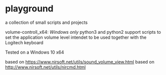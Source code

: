 # playground
a collection of small scripts and projects


volume-controll_x64:
*Windows only*
python3 and python2 support
scripts to set the application volume level
intendet to be used together with the Logitech keyboard 


Tested on a Windows 10 x64

based on https://www.nirsoft.net/utils/sound_volume_view.html
based on http://www.nirsoft.net/utils/nircmd.html

